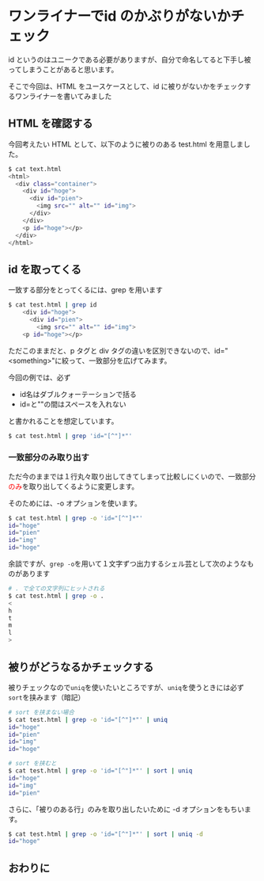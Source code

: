 # ワンライナーでid のかぶりがないかチェック
id というのはユニークである必要がありますが、自分で命名してると下手し被ってしまうことがあると思います。

そこで今回は、HTML をユースケースとして、id に被りがないかをチェックするワンライナーを書いてみました



## HTML を確認する
今回考えたい HTML として、以下のように被りのある test.html を用意しました。

```sh
$ cat text.html
<html>
  <div class="container">
    <div id="hoge">
      <div id="pien">
        <img src="" alt="" id="img">
      </div>
    </div>
    <p id="hoge"></p>
  </div>
</html>
```

## id を取ってくる
一致する部分をとってくるには、grep を用います

```sh
$ cat test.html | grep id
    <div id="hoge">
      <div id="pien">
        <img src="" alt="" id="img">
    <p id="hoge"></p>
```

ただこのままだと、p タグと div タグの違いを区別できないので、id="<something\>"に絞って、一致部分を広げてみます。

今回の例では、必ず

- id名はダブルクォーテーションで括る
- id=と""の間はスペースを入れない

と書かれることを想定しています。

```sh
$ cat test.html | grep 'id="[^"]*"'
```

### 一致部分のみ取り出す
ただ今のままでは１行丸々取り出してきてしまって比較しにくいので、一致部分<span style="color:red">のみ</span>を取り出してくるように変更します。

そのためには、-o オプションを使います。

```sh
$ cat test.html | grep -o 'id="[^"]*"'
id="hoge"
id="pien"
id="img"
id="hoge"
```

余談ですが、`grep -o`を用いて１文字ずつ出力するシェル芸として次のようなものがあります

```sh
# . で全ての文字列にヒットされる
$ cat test.html | grep -o .
<
h
t
m
l
>
```

## 被りがどうなるかチェックする
被りチェックなので`uniq`を使いたいところですが、`uniq`を使うときには必ず`sort`を挟みます（暗記）

```sh
# sort を挟まない場合
$ cat test.html | grep -o 'id="[^"]*"' | uniq
id="hoge"
id="pien"
id="img"
id="hoge"

# sort を挟むと
$ cat test.html | grep -o 'id="[^"]*"' | sort | uniq
id="hoge"
id="img"
id="pien"
```

さらに、「被りのある行」のみを取り出したいために -d オプションをもちいます。

```sh
$ cat test.html | grep -o 'id="[^"]*"' | sort | uniq -d
id="hoge"
```

## おわりに
